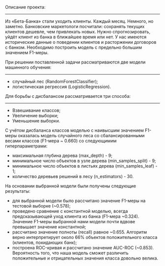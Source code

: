 Описание проекта:
___
Из «Бета-Банка» стали уходить клиенты. Каждый месяц. Немного, но заметно.
Банковские маркетологи посчитали: сохранять текущих клиентов дешевле, чем привлекать новых.
Нужно спрогнозировать, уйдёт клиент из банка в ближайшее время или нет.
У нас имеются исторические данные о поведении клиентов и расторжении договоров с банком. 
Необходимо построить модель с предельно большим значением F1-меры.

При решении поставленной задачи рассматриваются две модели машинного обучения:
___
- случайный лес (RandomForestClassifier);
- логистическая регрессия (LogisticRegression).

Для борьбы с дисбалансом рассматривается три способа:
___
- Взвешивание классов;
- Увеличение выборки;
- Уменьшение выборки.

С учётом дисбаланса классов моделью с наивысшим значением F1-меры оказалась модель случайного леса
со сбалансированными весами классов (F1-мера ~ 0.660) со следующимим гиперпараметрами:
- максимальная глубина дерева (max_depth) - 9;
- минимальное число объектов в узле дерева (min_samples_split) - 9;
- минимальное число объектов в листьях дерева (min_samples_leaf) - 1;
- количество деревьев решений в лесу (n_estimators) - 30.

На основании выбранной модели были получены следующие результаты:
- для выбранной модели было рассчитано значение F1-меры на тестовой выборке (~0.578);
- проведено сравнение с константной моделью, всегда предсказывающей уход клиента из банка (F1-мера ~0.324).
Значение F1-меры выбранной нами модели почти вдвове превышает значение константной;
- рассчитано значение полноты (recall) равное ~0.655.
Алгоритм верно интерпретирует около 66% объектов положительного класса (клиентов, покидающих банк);
- построена ROC-кривая и рассчитано значение AUC-ROC (~0.853).
Вероятность того, что наша модель сможет различить положительные и отрицательных значения класса довольно велика.
